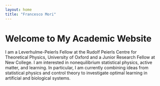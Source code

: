 ```yaml
---
layout: home
title: "Francesco Mori"
---
```


# Welcome to My Academic Website

I am a Leverhulme-Peierls Fellow at the Rudolf Peierls Centre for Theoretical Physics, University of Oxford and a Junior Research Fellow at New College. I am interested in nonequilibrium statistical physics, active matter, and learning. In particular, I am currently combining ideas from statistical physics and control theory to investigate optimal learning in artificial and biological systems.

